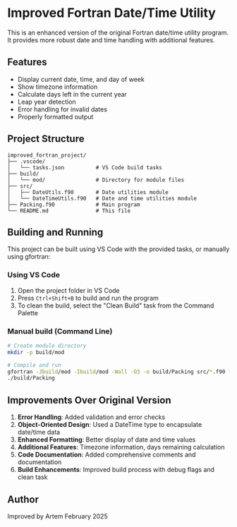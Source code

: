 # Improved Fortran Date/Time Utility

This is an enhanced version of the original Fortran date/time utility program. It provides more robust date and time handling with additional features.

## Features

- Display current date, time, and day of week
- Show timezone information
- Calculate days left in the current year
- Leap year detection
- Error handling for invalid dates
- Properly formatted output

## Project Structure

```
improved_fortran_project/
├── .vscode/
│   └── tasks.json          # VS Code build tasks
├── build/
│   └── mod/                # Directory for module files
├── src/
│   ├── DateUtils.f90       # Date utilities module
│   └── DateTimeUtils.f90   # Date and time utilities module
├── Packing.f90             # Main program
└── README.md               # This file
```

## Building and Running

This project can be built using VS Code with the provided tasks, or manually using gfortran:

### Using VS Code

1. Open the project folder in VS Code
2. Press `Ctrl+Shift+B` to build and run the program
3. To clean the build, select the "Clean Build" task from the Command Palette

### Manual build (Command Line)

```bash
# Create module directory
mkdir -p build/mod

# Compile and run
gfortran -Jbuild/mod -Ibuild/mod -Wall -O3 -o build/Packing src/*.f90 *.f90
./build/Packing
```

## Improvements Over Original Version

1. **Error Handling**: Added validation and error checks
2. **Object-Oriented Design**: Used a DateTime type to encapsulate date/time data
3. **Enhanced Formatting**: Better display of date and time values
4. **Additional Features**: Timezone information, days remaining calculation
5. **Code Documentation**: Added comprehensive comments and documentation
6. **Build Enhancements**: Improved build process with debug flags and clean task

## Author

Improved by Artem
February 2025